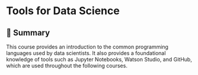 # Tools for Data Science

## 📄 Summary
This course provides an introduction to the common programming languages used by data scientists. It also provides a foundational knowledge of tools such as Jupyter Notebooks, Watson Studio, and GitHub, which are used throughout the following courses.




